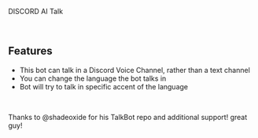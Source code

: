 DISCORD AI Talk

<br>

## Features
- This bot can talk in a Discord Voice Channel, rather than a text channel
- You can change the language the bot talks in
- Bot will try to talk in specific accent of the language 

<br>

Thanks to @shadeoxide for his TalkBot repo and additional support!
great guy!
